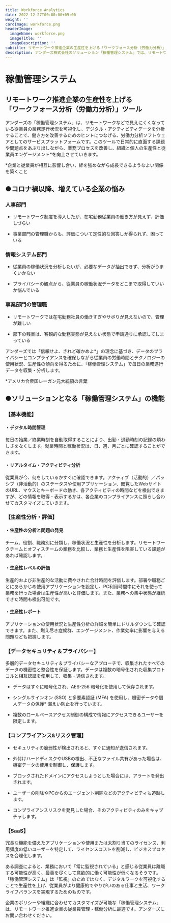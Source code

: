 ```yaml
---
title: Workforce Analytics
date: 2022-12-27T00:00:00+09:00
weight: ''
cardImage: workforce.png
headerImage:
  imageName: workforce.png
  imageTitle: ''
  imageDescription: ''
subtitle: リモートワーク推進企業の生産性を上げる「ワークフォース分析（労働力分析）」ツール
description: アンダーズ株式会社のソリューション「稼働管理システム」では、リモートワーク推進企業の生産性を上げる「ワークフォース分析（労働力分析）」ツールをご提供します。企業のポリシーや組織に合わせてカスタマイズが可能な「稼働管理システム」は、リモートワーク推進企業の従業員管理・稼働分析に最適です。
---
```

# 稼働管理システム

## リモートワーク推進企業の生産性を上げる<br>「ワークフォース分析（労働力分析）」ツール



アンダーズの「稼働管理システム」は、リモートワークなどで見えにくくなっている従業員の業務遂行状況を可視化し、デジタル・アクティビティデータを分析することで、働き方を改善するためのヒントにつなげる、労働力分析ソフトウェアとしてのサービスプラットフォームです。このツールで日常的に直面する課題や問題点をあぶり出しながら、業務プロセスを改善し、組織と個人の生産性と従業員エンゲージメント*を向上させていきます。

\*企業と従業員が相互に影響し合い、絆を強めながら成長できるようなよい関係を築くこと



## ●コロナ禍以降、増えている企業の悩み

### 人事部門

* リモートワーク制度を導入したが、在宅勤務従業員の働き方が見えず、評価しづらい

* 事業部門の管理職からも、評価について定性的な回答しか得られず、困っている

### 情報システム部門

* 従業員の稼働状況を分析したいが、必要なデータが抽出できず、分析がうまくいかない

* プライバシーの観点から、従業員の稼働状況データをどこまで取得していいか悩んでいる

### 事業部門の管理職

* リモートワークでは在宅勤務社員の働きすぎやサボりが見えないので、管理が難しい

* 部下の残業は、客観的な勤務実態が見えない状態で申請通りに承認してしまっている



アンダーズでは「信頼せよ、されど確かめよ*」の理念に基づき、データのプライバシーとコンプライアンスを確保しながら従業員の労働時間とテクノロジーの使用状況、生産性の傾向を得るために、「稼働管理システム」で毎日の業務遂行データを収集・分析します。

\*アメリカ合衆国レーガン元大統領の言葉



## ●ソリューションとなる「稼働管理システム」の機能



### 【基本機能】

#### ・デジタル時間管理

毎日の始業／終業時刻を自動取得することにより、出勤・退勤時刻の記録の煩わしさをなくします。就業時間と稼働状況は、日、週、月ごとに確認することができます。

#### ・リアルタイム・アクティビティ分析

従業員が今、何をしているかすぐに確認できます。アクティブ（活動的）／パッシブ（非活動的）のステータスや使用アプリケーション、閲覧したWebサイトのURL、マウスとキーボードの動き、各アクティビティの時間などを検出できますが、どの情報を取得・表示するかは、各企業のコンプライアンスに照らし合わせてカスタマイズしていきます。



### 【生産性分析・評価】

#### ・生産性の分析と問題の発見

チーム、役割、職務別に分類し、稼働状況と生産性を分析します。リモートワークチームとオフィスチームの業務を比較し、業務と生産性を阻害している課題があれば確認します。

#### ・生産性レベルの評価

生産的および非生産的な活動に費やされた合計時間を評価します。部署や職務ごとにあらかじめ使用アプリケーションを設定し、PC利用時間中にそれを使って業務を行った場合は生産性が高いと評価します。また、業務への集中状態が継続できた時間も検出可能です。

#### ・生産性レポート

アプリケーションの使用状況と生産性分析の詳細を簡単にドリルダウンして確認できます。また、燃え尽き症候群、エンゲージメント、作業効率に影響を与える問題なども把握します。



### 【データセキュリティ＆プライバシー】

多層的データセキュリティ＆プライバシーなアプローチで、収集されたすべてのデータの機密性と整合性を保証します。データは複数の暗号化された収集プロトコルと相互認証を使用して、収集・通信されます。

* データはすぐに暗号化され、AES-256 暗号化を使用して保存されます。

* シングルサインオン (SSO) と多要素認証 (MFA) を使用し、機密データや個人データの保護* 漏えい防止を行っています。

* 複数のロールベースアクセス制御の構成で情報にアクセスできるユーザーを限定します。



### 【コンプライアンス&リスク管理】

* セキュリティの脆弱性が検出されると、すぐに通知が送信されます。

* 外付けハードディスクやUSBの検出、不正なファイル共有があった場合は、機密データの使用を制御し、保護します。

* ブロックされたドメインにアクセスしようとした場合には、アラートを発出されます。

* ユーザーの削除やPCからのエージェント削除などのアクティビティも追跡します。

* コンプライアンスリスクを発見した場合、そのアクティビティのみをキャプチャします。



### 【SaaS】

冗長な機能を備えたアプリケーションや使用または未割り当てのライセンス、利用頻度の低いユーザーを特定して、ライセンスコストを削減し、ビジネスプロセスを合理化します。



ある調査によると、業務において「常に監視されている」と感じる従業員は離職する可能性が高く、最善を尽くして意欲的に働く可能性が低くなるそうです。「稼働管理システム」は「監視」のためではなく、デジタルワークを可視化することで生産性を上げ、従業員がより健康的でやりがいのある仕事と生活、ワークライフバランスを実現するためのものです。



企業のポリシーや組織に合わせてカスタマイズが可能な「稼働管理システム」は、リモートワーク推進企業の従業員管理・稼働分析に最適です。アンダーズにお問い合わせください。